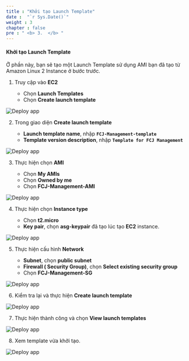 ```yaml
---
title : "Khởi tạo Launch Template"
date :  "`r Sys.Date()`" 
weight : 3
chapter : false
pre : " <b> 3.  </b> "
---
```


#### Khởi tạo Launch Template

Ở phần này, bạn sẽ tạo một Launch Template sử dụng AMI bạn đã tạo từ Amazon Linux 2 Instance ở bước trước.

1. Truy cập vào **EC2**

   - Chọn **Launch Templates**
   - Chọn **Create launch template**

![Deploy app](/images/13/0001.png?featherlight=false&width=90pc)

2. Trong giao diện **Create launch template**

    - **Launch template name**, nhập **```FCJ-Management-template```**
    - **Template version description**, nhập **```Template for FCJ Management```**

![Deploy app](/images/13/0002.png?featherlight=false&width=90pc)

3. Thực hiện chọn **AMI**

   - Chọn **My AMIs**
   - Chọn **Owned by me**
   - Chọn **FCJ-Management-AMI**

![Deploy app](/images/13/0003.png?featherlight=false&width=90pc)

4. Thực hiện chọn **Instance type**

   - Chọn **t2.micro**
   - **Key pair**, chọn **asg-keypair** đã tạo lúc tạo **EC2** instance.

![Deploy app](/images/13/0004.png?featherlight=false&width=90pc)

5. Thực hiện cấu hình **Network**

   - **Subnet**, chọn **public subnet**
   - **Firewall ( Security Group)**, chọn **Select existing security group**
   - Chọn **FCJ-Management-SG**

![Deploy app](/images/13/0005.png?featherlight=false&width=90pc)

6. Kiểm tra lại và thực hiện **Create launch template**

![Deploy app](/images/13/0006.png?featherlight=false&width=90pc)

7. Thực hiện thành công và chọn **View launch templates**

![Deploy app](/images/13/0007.png?featherlight=false&width=90pc)

8. Xem template vừa khởi tạo.

![Deploy app](/images/13/0008.png?featherlight=false&width=90pc)